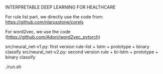 INTERPRETABLE DEEP LEARNING FOR HEALTHCARE



For rule list part, we directly use the code from:
https://github.com/nlarusstone/corels

For word2vec, we use the code (https://github.com/Adoni/word2vec_pytorch)

src/neural_net-v1.py:  first version rule-list + lstm + prototype + binary classify
src/neural_net-v2.py:  second version rule + bi-lstm + prototype + binary classify
 


./run.sh


